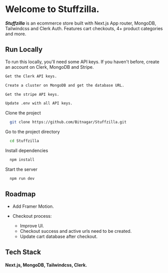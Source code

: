 # Welcome to Stuffzilla.

**_Stuffzilla_** is an ecommerce store built with Next.js App router, MongoDB, Tailwindcss and Clerk Auth. Features cart checkouts, 4+ product categories and more.

## Run Locally

To run this locally, you'll need some API keys. If you haven't before, create an account on Clerk, MongoDB and Stripe.

```bash
Get the Clerk API keys.

Create a cluster on MongoDB and get the database URL.

Get the stripe API keys.

Update .env with all API keys.
```

Clone the project

```bash
  git clone https://github.com/Bitnagar/Stuffzilla.git
```

Go to the project directory

```bash
  cd Stuffzilla
```

Install dependencies

```bash
  npm install
```

Start the server

```bash
  npm run dev
```

## Roadmap

- Add Framer Motion.

- Checkout process:
  - Improve UI.
  - Checkout success and active urls need to be created.
  - Update cart database after checkout.

## Tech Stack

#### Next.js, MongoDB, Tailwindcss, Clerk.
